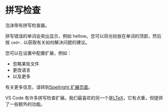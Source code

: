 # 拼写检查

泡沫带有拼写检查器。

拼写错误的单词会突出显示，例如 hellow。您可以将光标放在单词的顶部，然后按 `cmd+.` 以获取有关如何解决问题的建议。

您可以在设置中配置扩展，例如：

- 忽略某些文件
- 更改语言
- 以及更多

有关更多信息，请转到[Spellright 扩展页面](https://marketplace.visualstudio.com/items?itemName=ban.spellright)。

VS Code 有许多拼写检查扩展。我们最喜欢的另一个是[LTeX](https://marketplace.visualstudio.com/items?itemName=valentjn.vscode-ltex&ssr=false#overview)，它有点重，但提供了一些额外的功能。